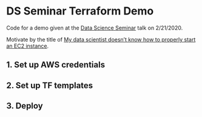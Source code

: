 # DS Seminar Terraform Demo

Code for a demo given at the [Data Science Seminar](https://massmutual.atlassian.net/wiki/spaces/AAP/pages/781320369/Weekly+Seminar) talk on 2/21/2020.

Motivate by the title of [My data scientist doesn’t know how to properly start an EC2 instance](https://towardsdatascience.com/my-data-scientist-doesnt-know-how-to-properly-start-an-ec2-instance-b1b9f4920359).

## 1. Set up AWS credentials

## 2. Set up TF templates

## 3. Deploy